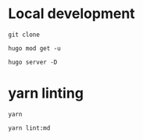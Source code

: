 # Local development
```
git clone
```

```
hugo mod get -u
```
```
hugo server -D
```

# yarn linting
```
yarn
```
```
yarn lint:md
```
